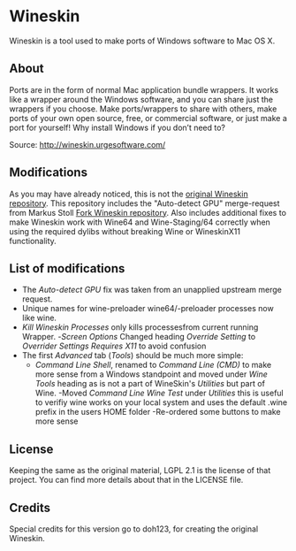 # Wineskin
Wineskin is a tool used to make ports of Windows software to Mac OS X. 

## About
Ports are in the form of normal Mac application bundle wrappers.  It works like a wrapper around the Windows software, and you can share just the wrappers if you choose. Make ports/wrappers to share with others, make ports of your own open source, free, or commercial software, or just make a port for yourself!  Why install Windows if you don’t need to?

Source: http://wineskin.urgesoftware.com/

## Modifications
As you may have already noticed, this is not the [original Wineskin repository](https://sourceforge.net/p/wineskin/code/ci/master/tree/). This repository includes the "Auto-detect GPU" merge-request from Markus Stoll [Fork Wineskin repository](https://sourceforge.net/u/must21de/wineskin/ci/master/tree/). Also includes additional fixes to make Wineskin work with Wine64 and Wine-Staging/64 correctly when using the required dylibs without breaking Wine or WineskinX11 functionality.

## List of modifications
- The *Auto-detect GPU* fix was taken from an unapplied upstream merge request.
- Unique names for wine-preloader wine64/-preloader processes now like wine.
- *Kill Wineskin Processes* only kills processesfrom current running Wrapper.
-*Screen Options* Changed heading *Override Setting* to *Overrider Settings Requires X11* to avoid confusion
- The first *Advanced* tab (*Tools*) should be much more simple:
    - *Command Line Shell*, renamed to *Command Line (CMD)* to make more sense from a Windows standpoint and moved under *Wine Tools* heading as is not a part of WineSkin's *Utilities* but part of Wine.
    -Moved *Command Line Wine Test* under *Utilities* this is useful to verifiy wine works on your local system and uses the default .wine prefix in the users HOME folder
    -Re-ordered some buttons to make more sense


## License
Keeping the same as the original material, LGPL 2.1 is the license of that project. You can find more details about that in the LICENSE file.

## Credits
Special credits for this version go to doh123, for creating the original Wineskin.
